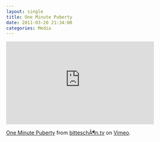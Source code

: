 ```yaml
---
layout: single
title: One Minute Puberty
date: 2011-03-20 21:34:00
categories: Media
---
```

<iframe src="http://player.vimeo.com/video/20793651" width="400" height="225" frameborder="0"></iframe><p><a href="http://vimeo.com/20793651">One Minute Puberty</a> from <a href="http://vimeo.com/bitteschoentv">bitteschÃ¶n.tv</a> on <a href="http://vimeo.com">Vimeo</a>.</p>
